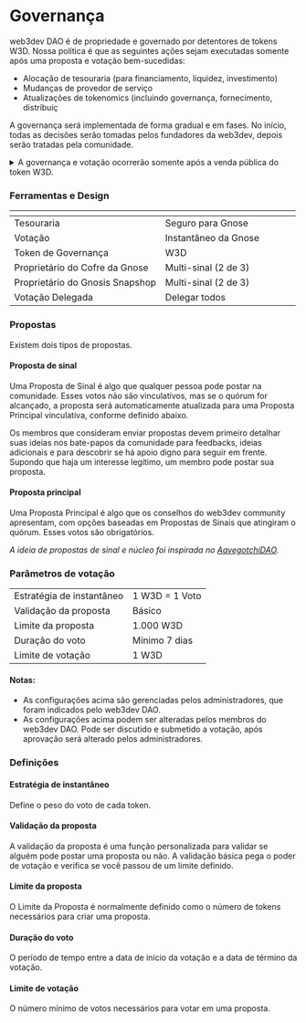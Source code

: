 # Governança

web3dev DAO é de propriedade e governado por detentores de tokens W3D. Nossa política é que as seguintes ações sejam executadas somente após uma proposta e votação bem-sucedidas:

* Alocação de tesouraria (para financiamento, liquidez, investimento)
* Mudanças de provedor de serviço
* Atualizações de tokenomics (incluindo governança, fornecimento, distribuiç

A governança será implementada de forma gradual e em fases. No início, todas as decisões serão tomadas pelos fundadores da web3dev, depois serão tratadas pela comunidade.

<details>

<summary>A governança e votação ocorrerão somente após a venda pública do token W3D.</summary>



</details>

### Ferramentas e Design

<table><thead><tr><th></th><th width="220.33333333333331"></th></tr></thead><tbody><tr><td>Tesouraria</td><td>Seguro para Gnose</td></tr><tr><td>Votação</td><td>Instantâneo da Gnose</td></tr><tr><td>Token de Governança</td><td>W3D</td></tr><tr><td>Proprietário do Cofre da Gnose</td><td>Multi-sinal (2 de 3)</td></tr><tr><td>Proprietário do Gnosis Snapshop</td><td>Multi-sinal (2 de 3)</td></tr><tr><td>Votação Delegada</td><td>Delegar todos</td></tr></tbody></table>

### Propostas

Existem dois tipos de propostas.

#### Proposta de sinal

Uma Proposta de Sinal é algo que qualquer pessoa pode postar na comunidade. Esses votos não são vinculativos, mas se o quórum for alcançado, a proposta será automaticamente atualizada para uma Proposta Principal vinculativa, conforme definido abaixo.

Os membros que consideram enviar propostas devem primeiro detalhar suas ideias nos bate-papos da comunidade para feedbacks, ideias adicionais e para descobrir se há apoio digno para seguir em frente. Supondo que haja um interesse legítimo, um membro pode postar sua proposta.

#### Proposta principal

Uma Proposta Principal é algo que os conselhos do web3dev community apresentam, com opções baseadas em Propostas de Sinais que atingiram o quórum. Esses votos são obrigatórios.

_A ideia de propostas de sinal e núcleo foi inspirada no_ [_AavegotchiDAO_](https://aavegotchi.medium.com/scaling-aavegotchidao-c7e589de0333)_._

### Parâmetros de votação

|                           |                |
| ------------------------- | -------------- |
| Estratégia de instantâneo | 1 W3D = 1 Voto |
| Validação da proposta     | Básico         |
| Limite da proposta        | 1.000 W3D      |
| Duração do voto           | Mínimo 7 dias  |
| Limite de votação         | 1 W3D          |

#### Notas:

* As configurações acima são gerenciadas pelos administradores, que foram indicados pelo web3dev DAO.
* As configurações acima podem ser alteradas pelos membros do web3dev DAO. Pode ser discutido e submetido a votação, após aprovação será alterado pelos administradores.

### Definições

#### Estratégia de instantâneo

Define o peso do voto de cada token.

#### Validação da proposta

A validação da proposta é uma função personalizada para validar se alguém pode postar uma proposta ou não. A validação básica pega o poder de votação e verifica se você passou de um limite definido.

#### Limite da proposta

O Limite da Proposta é normalmente definido como o número de tokens necessários para criar uma proposta.

#### Duração do voto

O período de tempo entre a data de início da votação e a data de término da votação.

#### Limite de votação

O número mínimo de votos necessários para votar em uma proposta.
